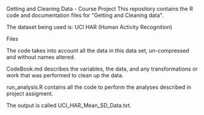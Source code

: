 Getting and Cleaning Data - Course Project
This repository contains the R code and documentation files for "Getting and Cleaning data".

The dataset being used is: UCI HAR (Human Activity Recognition)

Files

The code takes into account all the data in this data set, un-compressed and without names altered.

CodeBook.md describes the variables, the data, and any transformations or work that was performed to clean up the data.

run_analysis.R contains all the code to perform the analyses described in project assigment. 


The output is called UCI_HAR_Mean_SD_Data.txt.
